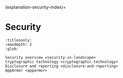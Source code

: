 (explanation-security-index)=
# Security

```{toctree}
:titlesonly:
:maxdepth: 2
:glob:

Security overview <security-in-landscape>
Cryptographic technology <cryptographic-technology>
Disclosure and reporting <disclosure-and-reporting>
AppArmor <apparmor>